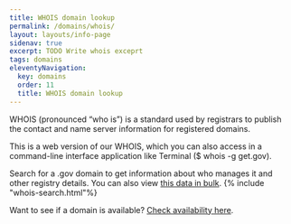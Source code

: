 ```yaml
---
title: WHOIS domain lookup
permalink: /domains/whois/
layout: layouts/info-page
sidenav: true
excerpt: TODO Write whois exceprt
tags: domains
eleventyNavigation:
  key: domains
  order: 11
  title: WHOIS domain lookup
---
```


WHOIS (pronounced “who is”) is a standard used by registrars to publish the contact and name server information for registered domains.

This is a web version of our WHOIS, which you can also access in a command-line interface application like Terminal ($ whois -g get.gov).

Search for a .gov domain to get information about who manages it and other registry details. You can also view [this data in bulk](../../about/data/).
{% include "whois-search.html"%}

Want to see if a domain is available? [Check availability here](../choosing).
